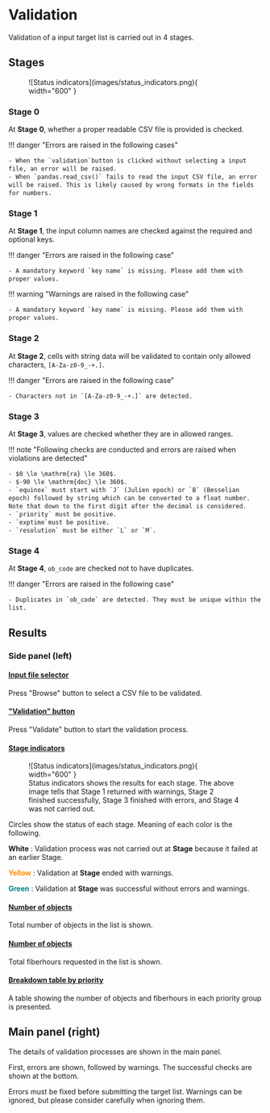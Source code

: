 # Validation

Validation of a input target list is carried out in 4 stages.

## Stages

<figure markdown>
  ![Status indicators](images/status_indicators.png){ width="600" }
  <!-- <figcaption>Status indicators</figcaption> -->
</figure>

### Stage 0

At **Stage 0**, whether a proper readable CSV file is provided is checked.

!!! danger "Errors are raised in the following cases"

    - When the `validation`button is clicked without selecting a input file, an error will be raised.
    - When `pandas.read_csv()` fails to read the input CSV file, an error will be raised. This is likely caused by wrong formats in the fields for numbers.


### Stage 1

At **Stage 1**, the input column names are checked against the required and optional keys.

!!! danger "Errors are raised in the following case"

    - A mandatory keyword `key name` is missing. Please add them with proper values.


!!! warning "Warnings are raised in the following case"

    - A mandatory keyword `key name` is missing. Please add them with proper values.

### Stage 2

At **Stage 2**, cells with string data will be validated to contain only allowed characters, `[A-Za-z0-9_-+.]`.

!!! danger "Errors are raised in the following case"

    - Characters not in `[A-Za-z0-9_-+.]` are detected.


### Stage 3

At **Stage 3**, values are checked whether they are in allowed ranges.

!!! note "Following checks are conducted and errors are raised when violations are detected"

    - $0 \le \mathrm{ra} \le 360$.
    - $-90 \le \mathrm{dec} \le 360$.
    - `equinox` must start with `J` (Julien epoch) or `B` (Besselian epoch) followed by string which can be converted to a float number. Note that down to the first digit after the decimal is considered.
    - `priority` must be positive.
    - `exptime`must be positive.
    - `resolution` must be either `L` or `M`.


### Stage 4

At **Stage 4**, `ob_code` are checked not to have duplicates.

!!! danger "Errors are raised in the following case"

    - Duplicates in `ob_code` are detected. They must be unique within the list.

## Results

### Side panel (left)

#### <u>Input file selector</u>

Press "Browse" button to select a CSV file to be validated.

#### <u>"Validation" button</u>

Press "Validate" button to start the validation process.

#### <u>Stage indicators</u>

<figure markdown>
  ![Status indicators](images/status_indicators.png){ width="600" }
  <figcaption>Status indicators shows the results for each stage. The above image tells that Stage 1 returned with warnings, Stage 2 finished successfully, Stage 3 finished with errors, and Stage 4 was not carried out.</figcaption>
</figure>


Circles show the status of each stage. Meaning of each color is the following.

**White**
: Validation process was not carried out at **Stage** because it failed at an earlier Stage.

<span style="color: darkorange;">**Yellow**</span>
: Validation at **Stage** ended with warnings.

<span style="color: teal;">**Green**</span>
: Validation at **Stage** was successful without errors and warnings.

#### <u>Number of objects</u>

Total number of objects in the list is shown.


#### <u>Number of objects</u>

Total fiberhours requested in the list is shown.

#### <u>Breakdown table by priority</u>

A table showing the number of objects and fiberhours in each priority group is presented.

## Main panel (right)

The details of validation processes are shown in the main panel.

First, errors are shown, followed by warnings. The successful checks are shown at the bottom.

Errors must be fixed before submitting the target list.  Warnings can be ignored, but please consider carefully when ignoring them.

